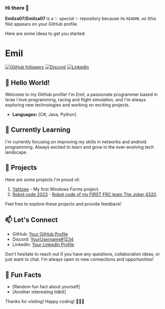 ### Hi there 👋


**Emilza07/Emilza07** is a ✨ _special_ ✨ repository because its `README.md` (this file) appears on your GitHub profile.

Here are some ideas to get you started:
# Emil

[![GitHub followers](https://img.shields.io/github/followers/Emilza07?style=social)](https://github.com/Emilza07)
[![Discord](https://img.shields.io/badge/Discord-Emil.za07-blue)](https://discord.com/users/757926627895410809)
[![LinkedIn](https://img.shields.io/badge/LinkedIn-Emil%20Zalessky-blue)](www.linkedin.com/in/emil-zalessky)

## 👋 Hello World!

Welcome to my GitHub profile! I'm Emil, a passionate programmer based in Israe I love programming, racing and flight simulation, and I'm always exploring new technologies and working on exciting projects.

- **Languages:** [C#, Java, Python]

## 🌱 Currently Learning

I'm currently focusing on improving my skills in networks and android programming. Always excited to learn and grow in the ever-evolving tech landscape.

## 🚀 Projects

Here are some projects I'm proud of:

1. [Yahtzee](https://github.com/Emilza07/Yahtzee) - My first Windows Forms project.
2. [Robot code 2023](https://github.com/TheJoker4320/RobotCode2023) - [Robot code of my FIRST FRC team The Joker 4320](https://frcthejoker4320.wixsite.com/team4320).

Feel free to explore these projects and provide feedback!

## 📫 Let's Connect

- GitHub: [Your GitHub Profile](https://github.com/your-username)
- Discord: [YourUsername#1234](https://discord.com/YourUsername#1234)
- LinkedIn: [Your LinkedIn Profile](https://www.linkedin.com/in/your-linkedin/)

Don't hesitate to reach out if you have any questions, collaboration ideas, or just want to chat. I'm always open to new connections and opportunities!

## 🌟 Fun Facts

- [Random fun fact about yourself]
- [Another interesting tidbit]

Thanks for visiting! Happy coding! 👩‍💻🚀

